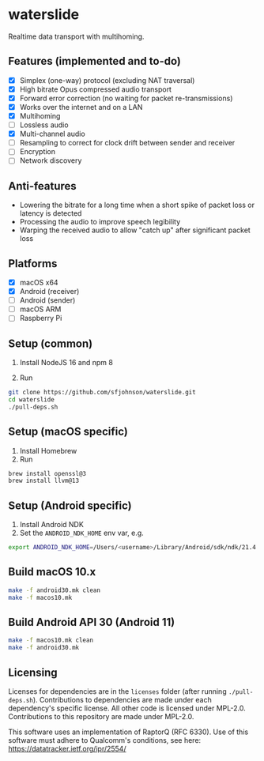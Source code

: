 # waterslide

Realtime data transport with multihoming.

## Features (implemented and to-do)

- [x] Simplex (one-way) protocol (excluding NAT traversal)
- [x] High bitrate Opus compressed audio transport
- [x] Forward error correction (no waiting for packet re-transmissions)
- [x] Works over the internet and on a LAN
- [x] Multihoming
- [ ] Lossless audio
- [x] Multi-channel audio
- [ ] Resampling to correct for clock drift between sender and receiver
- [ ] Encryption
- [ ] Network discovery

## Anti-features

- Lowering the bitrate for a long time when a short spike of packet loss or latency is detected
- Processing the audio to improve speech legibility
- Warping the received audio to allow "catch up" after significant packet loss

## Platforms

- [x] macOS x64
- [x] Android (receiver)
- [ ] Android (sender)
- [ ] macOS ARM
- [ ] Raspberry Pi

## Setup (common)

1. Install NodeJS 16 and npm 8

2. Run
```sh
git clone https://github.com/sfjohnson/waterslide.git
cd waterslide
./pull-deps.sh
```

## Setup (macOS specific)

1. Install Homebrew
2. Run
```sh
brew install openssl@3
brew install llvm@13
```

## Setup (Android specific)

1. Install Android NDK
2. Set the `ANDROID_NDK_HOME` env var, e.g.
```sh
export ANDROID_NDK_HOME=/Users/<username>/Library/Android/sdk/ndk/21.4.7075529
```

## Build macOS 10.x

```sh
make -f android30.mk clean
make -f macos10.mk
```

## Build Android API 30 (Android 11)

```sh
make -f macos10.mk clean
make -f android30.mk
```

## Licensing

Licenses for dependencies are in the `licenses` folder (after running `./pull-deps.sh`). Contributions to dependencies are made under each dependency's specific license. All other code is licensed under MPL-2.0. Contributions to this repository are made under MPL-2.0.

This software uses an implementation of RaptorQ (RFC 6330). Use of this software must adhere to Qualcomm's conditions, see here: https://datatracker.ietf.org/ipr/2554/

